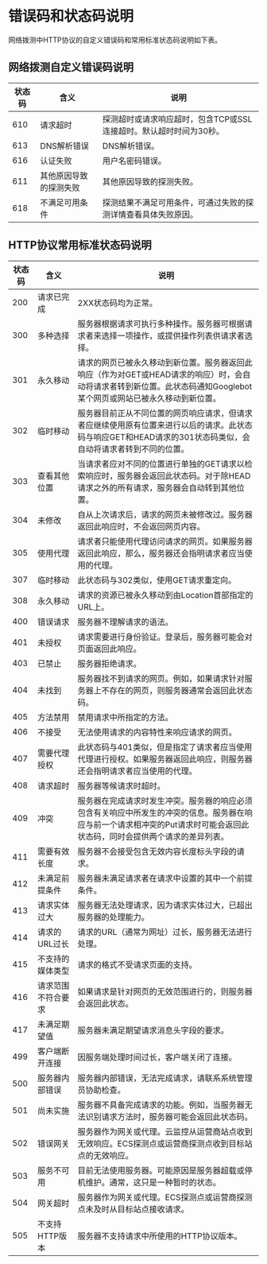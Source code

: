 # 错误码和状态码说明

网络拨测中HTTP协议的自定义错误码和常用标准状态码说明如下表。

## 网络拨测自定义错误码说明

| 状态码 | 含义                   | 说明                                                         |
| ------ | ---------------------- | ------------------------------------------------------------ |
| 610    | 请求超时               | 探测超时或请求响应超时，包含TCP或SSL连接超时。默认超时时间为30秒。 |
| 613    | DNS解析错误            | DNS解析错误。                                                |
| 616    | 认证失败               | 用户名密码错误。                                             |
| 611    | 其他原因导致的探测失败 | 其他原因导致的探测失败。                                     |
| 618    | 不满足可用条件         | 探测结果不满足可用条件，可通过失败的探测详情查看具体失败原因。 |

## HTTP协议常用标准状态码说明

| 状态码 | 含义               | 说明                                                         |
| ------ | ------------------ | ------------------------------------------------------------ |
| 200    | 请求已完成         | 2XX状态码均为正常。                                          |
| 300    | 多种选择           | 服务器根据请求可执行多种操作。服务器可根据请求者来选择一项操作，或提供操作列表供请求者选择。 |
| 301    | 永久移动           | 请求的网页已被永久移动到新位置。服务器返回此响应（作为对GET或HEAD请求的响应）时，会自动将请求者转到新位置。此状态码通知Googlebot某个网页或网站已被永久移动到新位置。 |
| 302    | 临时移动           | 服务器目前正从不同位置的网页响应请求，但请求者应继续使用原有位置来进行以后的请求。此状态码与响应GET和HEAD请求的301状态码类似，会自动将请求者转到不同的位置。 |
| 303    | 查看其他位置       | 当请求者应对不同的位置进行单独的GET请求以检索响应时，服务器会返回此状态码。对于除HEAD请求之外的所有请求，服务器会自动转到其他位置。 |
| 304    | 未修改             | 自从上次请求后，请求的网页未被修改过。服务器返回此响应时，不会返回网页内容。 |
| 305    | 使用代理           | 请求者只能使用代理访问请求的网页。如果服务器返回此响应，那么，服务器还会指明请求者应当使用的代理。 |
| 307    | 临时移动           | 此状态码与302类似，使用GET请求重定向。                       |
| 308    | 永久移动           | 请求的资源已被永久移动到由Location首部指定的URL上。          |
| 400    | 错误请求           | 服务器不理解请求的语法。                                     |
| 401    | 未授权             | 请求需要进行身份验证。登录后，服务器可能会对页面返回此响应。 |
| 403    | 已禁止             | 服务器拒绝请求。                                             |
| 404    | 未找到             | 服务器找不到请求的网页。例如，如果请求针对服务器上不存在的网页，则服务器通常会返回此状态码。 |
| 405    | 方法禁用           | 禁用请求中所指定的方法。                                     |
| 406    | 不接受             | 无法使用请求的内容特性来响应请求的网页。                     |
| 407    | 需要代理授权       | 此状态码与401类似，但是指定了请求者应当使用代理进行授权。如果服务器返回此响应，则服务器还会指明请求者应当使用的代理。 |
| 408    | 请求超时           | 服务器等候请求时超时。                                       |
| 409    | 冲突               | 服务器在完成请求时发生冲突。服务器的响应必须包含有关响应中所发生的冲突的信息。服务器在响应与前一个请求相冲突的Put请求时可能会返回此状态码，同时会提供两个请求的差异列表。 |
| 411    | 需要有效长度       | 服务器不会接受包含无效内容长度标头字段的请求。               |
| 412    | 未满足前提条件     | 服务器未满足请求者在请求中设置的其中一个前提条件。           |
| 413    | 请求实体过大       | 服务器无法处理请求，因为请求实体过大，已超出服务器的处理能力。 |
| 414    | 请求的URL过长      | 请求的URL（通常为网址）过长，服务器无法进行处理。            |
| 415    | 不支持的媒体类型   | 请求的格式不受请求页面的支持。                               |
| 416    | 请求范围不符合要求 | 如果请求是针对网页的无效范围进行的，则服务器会返回此状态。   |
| 417    | 未满足期望值       | 服务器未满足期望请求消息头字段的要求。                       |
| 499    | 客户端断开连接     | 因服务端处理时间过长，客户端关闭了连接。                     |
| 500    | 服务器内部错误     | 服务器内部错误，无法完成请求，请联系系统管理员协助检查。     |
| 501    | 尚未实施           | 服务器不具备完成请求的功能。例如，当服务器无法识别请求方法时，服务器可能会返回此状态码。 |
| 502    | 错误网关           | 服务器作为网关或代理。云监控从运营商站点收到无效响应。ECS探测点或运营商探测点收到目标站点的无效响应。 |
| 503    | 服务不可用         | 目前无法使用服务器。可能原因是服务器超载或停机维护。通常，这只是一种暂时的状态。 |
| 504    | 网关超时           | 服务器作为网关或代理。ECS探测点或运营商探测点未及时从目标站点接收请求。 |
| 505    | 不支持HTTP版本     | 服务器不支持请求中所使用的HTTP协议版本。                     |

